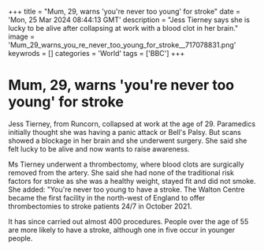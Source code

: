 +++
title = "Mum, 29, warns 'you're never too young' for stroke"
date = 'Mon, 25 Mar 2024 08:44:13 GMT'
description = "Jess Tierney says she is lucky to be alive after collapsing at work with a blood clot in her brain."
image = 'Mum_29_warns_you_re_never_too_young_for_stroke__717078831.png'
keywrods =  []
categories = 'World'
tags = ['BBC']
+++

# Mum, 29, warns 'you're never too young' for stroke

Jess Tierney, from Runcorn, collapsed at work at the age of 29.
Paramedics initially thought she was having a panic attack or Bell<bb>'s Palsy.
But scans showed a blockage in her brain and she underwent surgery.
She said she felt lucky to be alive and now wants to raise awareness.

Ms Tierney underwent a thrombectomy, where blood clots are surgically removed from the artery.
She said she had none of the traditional risk factors for stroke as she was a healthy weight, stayed fit and did not smoke.
She added: <bb>"You<bb>'re never too young to have a stroke.
The Walton Centre became the first facility in the north-west of England to offer thrombectomies to stroke patients 24/7 in October 2021.

It has since carried out almost 400 procedures.
People over the age of 55 are more likely to have a stroke, although one in five occur in younger people.


